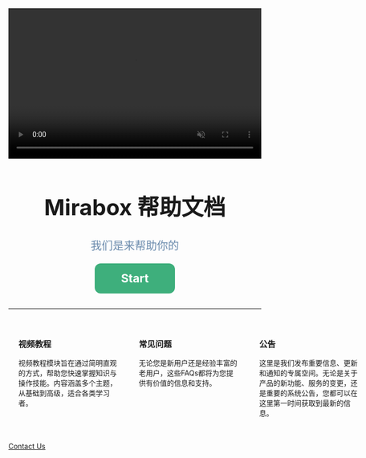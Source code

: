 <!-- ---
home: true
title: Home
heroImage: /images/background.jpg
actions:
  - text: 中文文档
    link: /zh/faqs/space.html
    type: primary
  - text: English documentation
    link: /faqs/space.html
    type: secondary
features:
  - title: Simplicity First
    details: Minimal setup with markdown-centered project structure helps you focus on writing.
  - title: Vue-Powered
    details: Enjoy the dev experience of Vue, use Vue components in markdown, and develop custom themes with Vue.
  - title: Performant
    details: VuePress generates pre-rendered static HTML for each page, and runs as an SPA once a page is loaded.
footer: MIT Licensed | Copyright © 2018-present VuePress Community
--- -->

<!-- # **帮助文档**

## 简介
[首页](../README.md)  
[配置参考](../reference/config.md)  
[快速上手](../home/test.md)


<p>112312312huangjfa</p>

[指南 > 介绍](/zh/guide/introduction.md)  
[配置参考 > markdown.links](/zh/reference/config.md#links)


[GitHub](https://github.com) -->


<div style="text-align: center;">
  <video autoplay loop muted playsinline  width="100%" height="300px">
    <source src="https://cdn1.key123.vip/marketplace/website/video/Light.webm" type="video/webm">
  </video>
</div>

<h1 style="text-align: center; font-size:44px"><b>Mirabox 帮助文档</b></h1>
<p style="text-align: center; font-size:22px; color:#6b8bad">我们是来帮助你的</p>
<router-link to="/zh/faqs/space.html" class="start">
  <p style='font-size:23px'>Start</p>
</router-link>

------

<!-- <div v-for="(item,index) in 10" :key='index'>
  
</div> -->

<div class='content-box'>
  <div class='content-item'>
    <h3>视频教程</h3>
    <p>视频教程模块旨在通过简明直观的方式，帮助您快速掌握知识与操作技能。内容涵盖多个主题，从基础到高级，适合各类学习者。</p>
  </div>
  <div class='content-item'>
    <h3>常见问题</h3>
    <p>无论您是新用户还是经验丰富的老用户，这些FAQs都将为您提供有价值的信息和支持。</p>
  </div>
  <div class='content-item'>
    <h3>公告</h3>
    <p>这里是我们发布重要信息、更新和通知的专属空间。无论是关于产品的新功能、服务的变更，还是重要的系统公告，您都可以在这里第一时间获取到最新的信息。</p>
  </div>
</div>



<!-- URL -->
[Contact Us](https://bbs.key123.vip)



<style scoped>
.start{
  width:160px;
  height:60px;
  display:flex;
  font-weight:bold;
  color:#ffffff;
  justify-content: center;
  align-items: center;
  background-color:#3eaf7c;
  border-radius:12px;
  margin:0 auto;
  text-decoration:none;
  margin-bottom:30px;
}

.start:hover{
  background-color:#349469;
}

.content-box{
  width:100%;
  height:auto;
  display:flex;
  justify-content: space-between;
  align-items:start;
}

.content-item{
  min-width:200px;
  padding:20px;
}

.content-item > p{
  font-size:14px;
}

</style>

